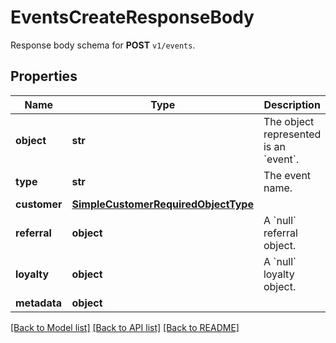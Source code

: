 # EventsCreateResponseBody

Response body schema for **POST** `v1/events`.

## Properties

Name | Type | Description | Notes
------------ | ------------- | ------------- | -------------
**object** | **str** | The object represented is an &#x60;event&#x60;. | [optional] [default to 'event']
**type** | **str** | The event name. | [optional] 
**customer** | [**SimpleCustomerRequiredObjectType**](SimpleCustomerRequiredObjectType.md) |  | 
**referral** | **object** | A &#x60;null&#x60; referral object. | [optional] 
**loyalty** | **object** | A &#x60;null&#x60; loyalty object. | [optional] 
**metadata** | **object** |  | [optional] 

[[Back to Model list]](../README.md#documentation-for-models) [[Back to API list]](../README.md#documentation-for-api-endpoints) [[Back to README]](../README.md)


